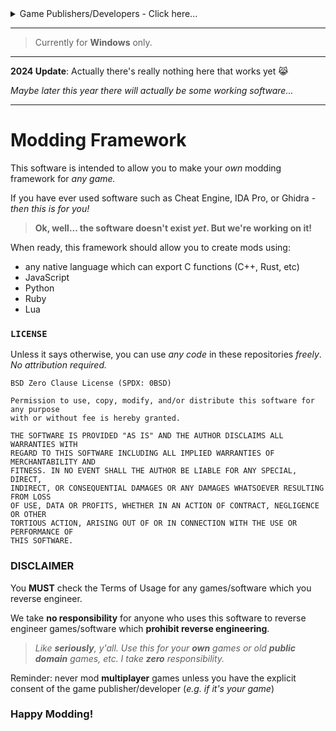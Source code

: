 
<details><summary>Game Publishers/Developers - Click here...</summary>

<br/>

This "**Modding Framework**" was created so that modders could use these tools to mod things like:
- old games, now in the public domain
- games from publishers that allow reverse engineering their games

It's all about having **fun**.

These tools are **NOT** intended to **EVER** be used to do things like:
- cheat in multiplayer games
- pirate games

I'm not just saying that. That is just _straight up_ not what this framework does.
If you unfamiliar with what "reverse engineering-based modding" is and you think it's about piracy/etc,
I advocate that you checkout some of the _thriving_ modding communities for various games
which grow the user-base (_read: more people buying the game_) and provide amazing features in the game. Some examples:
- Bethesda games can be modded using a framework like this one, e.g. Skyrim uses "SKSE" (Oblivion/OBSE) (Morrowind/MWSE) (Falllout 3/FOSE) (Fallout New Vegas/NVSE)
- Stardew Valley can be modded using a framework like this one called "SMAPI"

That being said, you might not want your game to be modded using this framework.

[This GitHub org](https://github.com/ModdingFramework) includes some mini-modding frameworks for lots of games as demos of the framework.
I try to only create demos for games which are at least 20+ years old & created by developers who have no known history of suing
those who reverse engineering their games & published by companies that have no known history of suing those who reverse engineering their games. 

> _Notable exceptions to my 20+ year old rule are: Bethesda games + Stardew Valley_

If you are the publisher/developer of a game and you find that your game is being used as a demo
here at https://github.com/ModdingFramework then you can message me directly and I will _immediately_
remove your game and all references to it from this GitHub organization, if those are your wishes.

The best way to reach me is via Discord. You can find me via [my Discord server](https://discord.gg/d96UKrKead). Send me a DM.

> ^--- _if the invite link doesn't work anymore, try finding one from https://mrowrpurr.com or https://github.com/mrowrpurr_

Thank you for your support and understanding! I hope this tool helps breathe new life into some very old games.

</details>

---
> Currently for **Windows** only.
---

**2024 Update**: Actually there's really nothing here that works yet 😹

_Maybe later this year there will actually be some working software..._

---

# Modding Framework

This software is intended to allow you to make your *own* modding framework for *any game.*

If you have ever used software such as Cheat Engine, IDA Pro, or Ghidra - *then this is for you!*

> **Ok, well... the software doesn't exist _yet_. But we're working on it!**

When ready, this framework should allow you to create mods using:
- any native language which can export C functions (C++, Rust, etc)
- JavaScript
- Python
- Ruby
- Lua

### `LICENSE`

Unless it says otherwise, you can use _any code_ in these repositories _freely_. _No attribution required._

```
BSD Zero Clause License (SPDX: 0BSD)

Permission to use, copy, modify, and/or distribute this software for any purpose
with or without fee is hereby granted.

THE SOFTWARE IS PROVIDED "AS IS" AND THE AUTHOR DISCLAIMS ALL WARRANTIES WITH
REGARD TO THIS SOFTWARE INCLUDING ALL IMPLIED WARRANTIES OF MERCHANTABILITY AND
FITNESS. IN NO EVENT SHALL THE AUTHOR BE LIABLE FOR ANY SPECIAL, DIRECT,
INDIRECT, OR CONSEQUENTIAL DAMAGES OR ANY DAMAGES WHATSOEVER RESULTING FROM LOSS
OF USE, DATA OR PROFITS, WHETHER IN AN ACTION OF CONTRACT, NEGLIGENCE OR OTHER
TORTIOUS ACTION, ARISING OUT OF OR IN CONNECTION WITH THE USE OR PERFORMANCE OF
THIS SOFTWARE.
```

### **DISCLAIMER**

You **MUST** check the Terms of Usage for any games/software which you reverse engineer.

We take **no responsibility** for anyone who uses this software to reverse engineer games/software which **prohibit reverse engineering**.

> _Like **seriously**, y'all. Use this for your **own** games or old **public domain** games, etc. I take **zero** responsibility._

Reminder: never mod **multiplayer** games unless you have the explicit consent of the game publisher/developer (_e.g. if it's your game_)

### Happy Modding!
